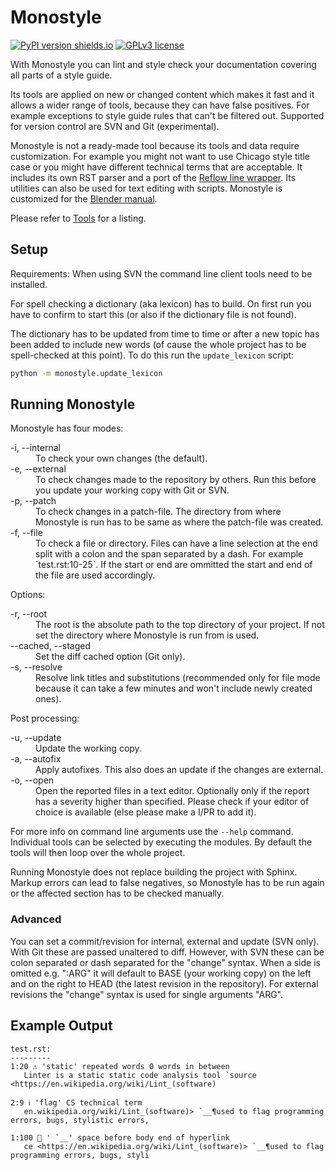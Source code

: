
# Monostyle

[![PyPI version shields.io](https://img.shields.io/pypi/v/monostyle.svg)](https://pypi.python.org/pypi/monostyle/)
[![GPLv3 license](https://img.shields.io/badge/License-GPLv3-blue.svg)](https://github.com/tobiasHeinke/monostyle/blob/master/LICENSE)

With Monostyle you can lint and style check your documentation covering all parts of a style guide.

Its tools are applied on new or changed content
which makes it fast and it allows a wider range of tools,
because they can have false positives.
For example exceptions to style guide rules that can't be filtered out.
Supported for version control are SVN and Git (experimental).

Monostyle is not a ready-made tool because its tools and data require customization.
For example you might not want to use Chicago style title case or
you might have different technical terms that are acceptable.
It includes its own RST parser and a port of the [Reflow line wrapper](https://metacpan.org/pod/Text::Reflow).
Its utilities can also be used for text editing with scripts.
Monostyle is customized for the [Blender manual](https://developer.blender.org/project/profile/53/).

Please refer to [Tools](/docs/tools.md) for a listing.


## Setup

Requirements: When using SVN the command line client tools need to be installed.

For spell checking a dictionary (aka lexicon) has to build.
On first run you have to confirm to start this (or also if the dictionary file is not found).

The dictionary has to be updated from time to time or after a new topic has been added
to include new words (of cause the whole project has to be spell-checked at this point).
To do this run the `update_lexicon` script:
```sh
python -m monostyle.update_lexicon
```

## Running Monostyle

Monostyle has four modes:

<dl>
   <dt>-i, --internal</dt>
   <dd>To check your own changes (the default).</dd>
   <dt>-e, --external</dt>
   <dd>
      To check changes made to the repository by others.
      Run this before you update your working copy with Git or SVN.
   </dd>
   <dt>-p, --patch</dt>
   <dd>To check changes in a patch-file.
      The directory from where Monostyle is run has to be same as
      where the patch-file was created.
   </dd>
   <dt>-f, --file</dt>
   <dd>To check a file or directory.
      Files can have a line selection at the end split with a colon and
      the span separated by a dash. For example `test.rst:10-25`.
      If the start or end are ommitted the start and end of the file are used accordingly.
   </dd>
</dl>

Options:

<dl>
   <dt>-r, --root</dt>
   <dd>
      The root is the absolute path to the top directory of your project.
      If not set the directory where Monostyle is run from is used.
   </dd>
   <dt>--cached, --staged</dt>
   <dd>Set the diff cached option (Git only).</dd>
   <dt>-s, --resolve</dt>
   <dd>Resolve link titles and substitutions
      (recommended only for file mode because it can take a few minutes
      and won't include newly created ones).
   </dd>
</dl>

Post processing:

<dl>
   <dt>-u, --update</dt>
   <dd>Update the working copy.</dd>
   <dt>-a, --autofix </dt>
   <dd>Apply autofixes. This also does an update if the changes are external.</dd>
   <dt>-o, --open</dt>
   <dd>Open the reported files in a text editor.
      Optionally only if the report has a severity higher than specified.
      Please check if your editor of choice is available (else please make a I/PR to add it).
   </dd>
</dl>

For more info on command line arguments use the `--help` command.
Individual tools can be selected by executing the modules.
By default the tools will then loop over the whole project.

Running Monostyle does not replace building the project with Sphinx.
Markup errors can lead to false negatives, so Monostyle has to be run again or
the affected section has to be checked manually.


### Advanced

You can set a commit/revision for internal, external and update (SVN only).
With Git these are passed unaltered to diff.
However, with SVN these can be colon separated or dash separated for the "change" syntax.
When a side is omitted e.g. ":ARG" it will default to BASE (your working copy) on the left and
on the right to HEAD (the latest revision in the repository).
For external revisions the "change" syntax is used for single arguments "ARG".


## Example Output

```
test.rst:
---------
1:20 ⚠️ 'static' repeated words 0 words in between
   Linter is a static static code analysis tool `source <https://en.wikipedia.org/wiki/Lint_(software)

2:9 ℹ️ 'flag' CS technical term
   en.wikipedia.org/wiki/Lint_(software)> `__¶used to flag programming errors, bugs, stylistic errors,

1:100 🛑 ' `__' space before body end of hyperlink
   ce <https://en.wikipedia.org/wiki/Lint_(software)> `__¶used to flag programming errors, bugs, styli
```
